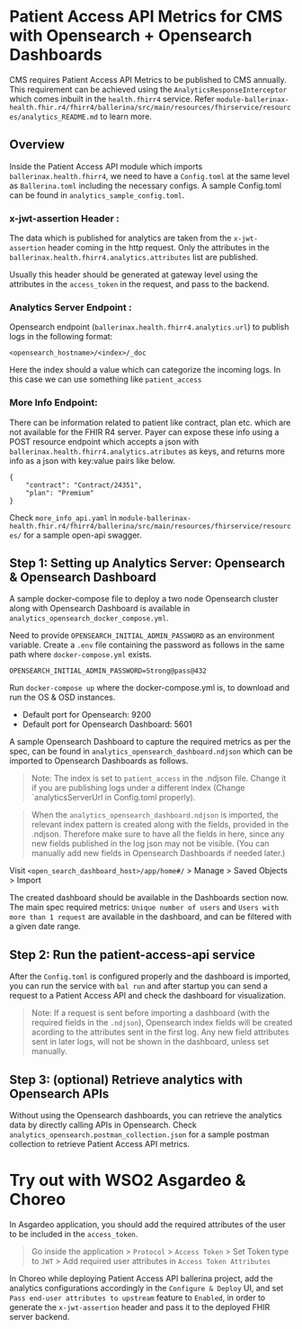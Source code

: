# Patient Access API Metrics for CMS with Opensearch + Opensearch Dashboards

CMS requires Patient Access API Metrics to be published to CMS annually. This requirement can be achieved using the `AnalyticsResponseInterceptor` which comes inbuilt in the `health.fhirr4` service. Refer `module-ballerinax-health.fhir.r4/fhirr4/ballerina/src/main/resources/fhirservice/resources/analytics_README.md` to learn more.

## Overview

Inside the Patient Access API module which imports `ballerinax.health.fhirr4`, we need to have a `Config.toml` at the same level as `Ballerina.toml` including the necessary configs. A sample Config.toml can be found in `analytics_sample_config.toml`.

### x-jwt-assertion Header :

The data which is published for analytics are taken from the `x-jwt-assertion` header coming in the http request. Only the attributes in the `ballerinax.health.fhirr4.analytics.attributes` list are published.

Usually this header should be generated at gateway level using the attributes in the `access_token` in the request, and pass to the backend.

### Analytics Server Endpoint :

Opensearch endpoint (`ballerinax.health.fhirr4.analytics.url`) to publish logs in the following format:
```
<opensearch_hostname>/<index>/_doc
```
Here the index should a value which can categorize the incoming logs. In this case we can use something like `patient_access`

### More Info Endpoint:

There can be information related to patient like contract, plan etc. which are not available for the FHIR R4 server. Payer can expose these info using a POST resource endpoint which accepts a json with `ballerinax.health.fhirr4.analytics.atributes` as keys, and returns more info as a json with key:value pairs like below.

```
{
    "contract": "Contract/24351",
    "plan": "Premium"
}
```

Check `more_info_api.yaml` in `module-ballerinax-health.fhir.r4/fhirr4/ballerina/src/main/resources/fhirservice/resources/` for a sample open-api swagger.

## Step 1: Setting up  Analytics Server: Opensearch & Opensearch Dashboard

A sample docker-compose file to deploy a two node Opensearch cluster along with Opensearch Dashboard is available in `analytics_opensearch_docker_compose.yml`.

Need to provide `OPENSEARCH_INITIAL_ADMIN_PASSWORD` as an environment variable. Create a `.env` file containing the password as follows in the same path where `docker-compose.yml` exists.

```
OPENSEARCH_INITIAL_ADMIN_PASSWORD=Strong@pass@432
```

Run `docker-compose up` where the docker-compose.yml is, to download and run the OS & OSD instances.

- Default port for Opensearch: 9200
- Default port for Opensearch Dashboard: 5601

A sample Opensearch Dashboard to capture the required metrics as per the spec, can be found in `analytics_opensearch_dashboard.ndjson` which can be imported to Opensearch Dashboards as follows.

> Note: The index is set to `patient_access` in the .ndjson file. Change it if you are publishing logs under a different index (Change `analyticsServerUrl in Config.toml properly).

> When the `analytics_opensearch_dashboard.ndjson` is imported, the relevant index pattern is created along with the fields, provided in the .ndjson. Therefore make sure to have all the fields in here, since any new fields published in the log json may not be visible. (You can manually add new fields in Opensearch Dashboards if needed later.)

Visit `<open_search_dashboard_host>/app/home#/` > Manage > Saved Objects > Import

The created dashboard should be available in the Dashboards section now. The main spec required metrics: `Unique number of users` and `Users with more than 1 request` are available in the dashboard, and can be filtered with a given date range.

## Step 2: Run the patient-access-api service

After the `Config.toml` is configured properly and the dashboard is imported, you can run the service with `bal run` and after startup you can send a request to a Patient Access API and check the dashboard for visualization.

> Note: If a request is sent before importing a dashboard (with the required fields in the `.ndjson`), Opensearch index fields will be created acording to the attributes sent in the first log. Any new field attributes sent in later logs, will not be shown in the dashboard, unless set manually.

## Step 3: (optional) Retrieve analytics with Opensearch APIs

Without using the Opensearch dashboards, you can retrieve the analytics data by directly calling APIs in Opensearch. Check `analytics_opensearch.postman_collection.json` for a sample postman collection to retrieve Patient Access API metrics.

# Try out with WSO2 Asgardeo & Choreo

In Asgardeo application, you should add the required attributes of the user to be included in the `access_token`.
> Go inside the application > `Protocol` > `Access Token` > Set Token type to `JWT` > Add required user attributes in `Access Token Attributes`

In Choreo while deploying Patient Access API ballerina project, add the analytics configurations accordingly in the `Configure & Deploy` UI, and set `Pass end-user attributes to upstream` feature to `Enabled`, in order to generate the `x-jwt-assertion` header and pass it to the deployed FHIR server backend.
